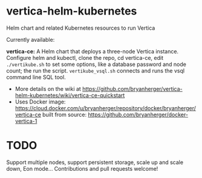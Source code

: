 # vertica-helm-kubernetes
Helm chart and related Kubernetes resources to run Vertica

Currently available:

**vertica-ce:** A Helm chart that deploys a three-node Vertica instance.  Configure helm and kubectl, clone the repo, cd vertica-ce, edit `./vertikube.sh` to set some options, like a database password and node count; the run the script.  `vertikube_vsql.sh` connects and runs the vsql command line SQL tool.
- More details on the wiki at https://github.com/bryanherger/vertica-helm-kubernetes/wiki/vertica-ce-quickstart 
- Uses Docker image: https://cloud.docker.com/u/bryanherger/repository/docker/bryanherger/vertica-ce built from source: https://github.com/bryanherger/docker-vertica-1
# TODO
Support multiple nodes, support persistent storage, scale up and scale down, Eon mode... Contributions and pull requests welcome!

